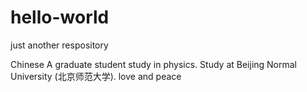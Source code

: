 # hello-world
just another respository

Chinese
A graduate student study in physics.
Study at Beijing Normal University (北京师范大学).
love and peace
